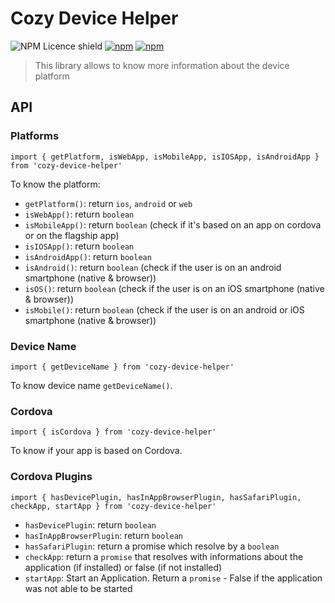 # Cozy Device Helper

![NPM Licence shield](https://img.shields.io/npm/l/cozy-device-helper.svg)
[![npm](https://img.shields.io/npm/v/cozy-device-helper.svg)](https://www.npmjs.com/package/cozy-device-helper)
[![npm](https://img.shields.io/npm/dt/cozy-device-helper.svg)](https://www.npmjs.com/package/cozy-device-helper)

> This library allows to know more information about the device platform

## API

### Platforms

```
import { getPlatform, isWebApp, isMobileApp, isIOSApp, isAndroidApp } from 'cozy-device-helper'
```

To know the platform:

- `getPlatform()`: return `ios`, `android` or `web`
- `isWebApp()`: return `boolean`
- `isMobileApp()`: return `boolean` (check if it's based on an app on cordova or on the flagship app)
- `isIOSApp()`: return `boolean`
- `isAndroidApp()`: return `boolean`
- `isAndroid()`: return `boolean` (check if the user is on an android smartphone (native & browser))
- `isOS()`: return `boolean` (check if the user is on an iOS smartphone (native & browser))
- `isMobile()`: return `boolean` (check if the user is on an android or iOS smartphone (native & browser))

### Device Name

```
import { getDeviceName } from 'cozy-device-helper'
```

To know device name `getDeviceName()`.

### Cordova

```
import { isCordova } from 'cozy-device-helper'
```

To know if your app is based on Cordova.

### Cordova Plugins

```
import { hasDevicePlugin, hasInAppBrowserPlugin, hasSafariPlugin, checkApp, startApp } from 'cozy-device-helper'
```

- `hasDevicePlugin`: return `boolean`
- `hasInAppBrowserPlugin`: return `boolean`
- `hasSafariPlugin`: return a promise which resolve by a `boolean`
- `checkApp`: return a `promise` that resolves with informations about the application (if installed) or false (if not installed)
- `startApp`: Start an Application. Return a `promise` - False if the application was not able to be started
